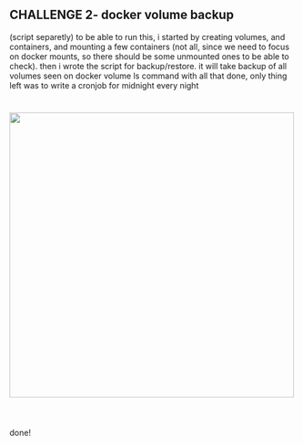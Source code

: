 ## CHALLENGE 2- docker volume backup

(script separetly)
to be able to run this, i started by creating volumes, and containers, and mounting a few containers (not all, since we need to focus on docker mounts, so there should be some unmounted ones to be able to check).
then i wrote the script for backup/restore. it will take backup of all volumes seen on docker volume ls command
with all that done, only thing left was to write a cronjob for midnight every night
# <img align="center"  src="/q2/cronjob.png" width=500><br><br> 
done!